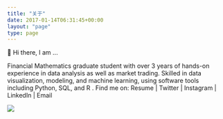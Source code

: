 ```yaml
---
title: "关于"
date: 2017-01-14T06:31:45+00:00
layout: "page"
type: page
---
```


👋 Hi there, I am ...


Financial Mathematics graduate student with over 3 years of hands-on experience in data analysis as well as market trading. Skilled in data visualization, modeling, and machine learning, using software tools including Python, SQL, and R . Find me on: Resume | Twitter | Instagram | LinkedIn | Email

![](https://drive.google.com/file/d/1z4X1qdWD36Ex3z3n95z0LHZNu-aGCFHA/view?usp=sharing)
